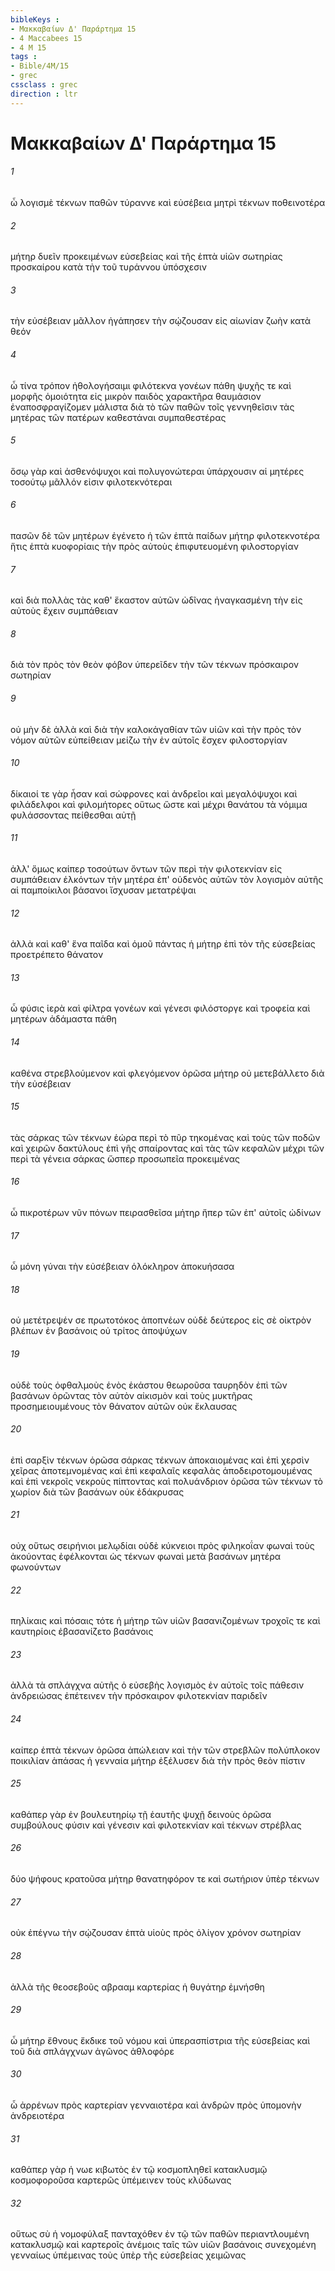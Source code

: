 ```yaml
---
bibleKeys : 
- Μακκαβαίων Δ' Παράρτημα 15
- 4 Maccabees 15
- 4 M 15
tags : 
- Bible/4M/15
- grec
cssclass : grec
direction : ltr
---
```


# Μακκαβαίων Δ' Παράρτημα 15

###### 1
ὦ λογισμὲ τέκνων παθῶν τύραννε καὶ εὐσέβεια μητρὶ τέκνων ποθεινοτέρα
###### 2
μήτηρ δυεῖν προκειμένων εὐσεβείας καὶ τῆς ἑπτὰ υἱῶν σωτηρίας προσκαίρου κατὰ τὴν τοῦ τυράννου ὑπόσχεσιν
###### 3
τὴν εὐσέβειαν μᾶλλον ἠγάπησεν τὴν σῴζουσαν εἰς αἰωνίαν ζωὴν κατὰ θεόν
###### 4
ὦ τίνα τρόπον ἠθολογήσαιμι φιλότεκνα γονέων πάθη ψυχῆς τε καὶ μορφῆς ὁμοιότητα εἰς μικρὸν παιδὸς χαρακτῆρα θαυμάσιον ἐναποσφραγίζομεν μάλιστα διὰ τὸ τῶν παθῶν τοῖς γεννηθεῖσιν τὰς μητέρας τῶν πατέρων καθεστάναι συμπαθεστέρας
###### 5
ὅσῳ γὰρ καὶ ἀσθενόψυχοι καὶ πολυγονώτεραι ὑπάρχουσιν αἱ μητέρες τοσούτῳ μᾶλλόν εἰσιν φιλοτεκνότεραι
###### 6
πασῶν δὲ τῶν μητέρων ἐγένετο ἡ τῶν ἑπτὰ παίδων μήτηρ φιλοτεκνοτέρα ἥτις ἑπτὰ κυοφορίαις τὴν πρὸς αὐτοὺς ἐπιφυτευομένη φιλοστοργίαν
###### 7
καὶ διὰ πολλὰς τὰς καθ' ἕκαστον αὐτῶν ὠδῖνας ἠναγκασμένη τὴν εἰς αὐτοὺς ἔχειν συμπάθειαν
###### 8
διὰ τὸν πρὸς τὸν θεὸν φόβον ὑπερεῖδεν τὴν τῶν τέκνων πρόσκαιρον σωτηρίαν
###### 9
οὐ μὴν δὲ ἀλλὰ καὶ διὰ τὴν καλοκἀγαθίαν τῶν υἱῶν καὶ τὴν πρὸς τὸν νόμον αὐτῶν εὐπείθειαν μείζω τὴν ἐν αὐτοῖς ἔσχεν φιλοστοργίαν
###### 10
δίκαιοί τε γὰρ ἦσαν καὶ σώφρονες καὶ ἀνδρεῖοι καὶ μεγαλόψυχοι καὶ φιλάδελφοι καὶ φιλομήτορες οὕτως ὥστε καὶ μέχρι θανάτου τὰ νόμιμα φυλάσσοντας πείθεσθαι αὐτῇ
###### 11
ἀλλ' ὅμως καίπερ τοσούτων ὄντων τῶν περὶ τὴν φιλοτεκνίαν εἰς συμπάθειαν ἑλκόντων τὴν μητέρα ἐπ' οὐδενὸς αὐτῶν τὸν λογισμὸν αὐτῆς αἱ παμποίκιλοι βάσανοι ἴσχυσαν μετατρέψαι
###### 12
ἀλλὰ καὶ καθ' ἕνα παῖδα καὶ ὁμοῦ πάντας ἡ μήτηρ ἐπὶ τὸν τῆς εὐσεβείας προετρέπετο θάνατον
###### 13
ὦ φύσις ἱερὰ καὶ φίλτρα γονέων καὶ γένεσι φιλόστοργε καὶ τροφεία καὶ μητέρων ἀδάμαστα πάθη
###### 14
καθένα στρεβλούμενον καὶ φλεγόμενον ὁρῶσα μήτηρ οὐ μετεβάλλετο διὰ τὴν εὐσέβειαν
###### 15
τὰς σάρκας τῶν τέκνων ἑώρα περὶ τὸ πῦρ τηκομένας καὶ τοὺς τῶν ποδῶν καὶ χειρῶν δακτύλους ἐπὶ γῆς σπαίροντας καὶ τὰς τῶν κεφαλῶν μέχρι τῶν περὶ τὰ γένεια σάρκας ὥσπερ προσωπεῖα προκειμένας
###### 16
ὦ πικροτέρων νῦν πόνων πειρασθεῖσα μήτηρ ἤπερ τῶν ἐπ' αὐτοῖς ὠδίνων
###### 17
ὦ μόνη γύναι τὴν εὐσέβειαν ὁλόκληρον ἀποκυήσασα
###### 18
οὐ μετέτρεψέν σε πρωτοτόκος ἀποπνέων οὐδὲ δεύτερος εἰς σὲ οἰκτρὸν βλέπων ἐν βασάνοις οὐ τρίτος ἀποψύχων
###### 19
οὐδὲ τοὺς ὀφθαλμοὺς ἑνὸς ἑκάστου θεωροῦσα ταυρηδὸν ἐπὶ τῶν βασάνων ὁρῶντας τὸν αὐτὸν αἰκισμὸν καὶ τοὺς μυκτῆρας προσημειουμένους τὸν θάνατον αὐτῶν οὐκ ἔκλαυσας
###### 20
ἐπὶ σαρξὶν τέκνων ὁρῶσα σάρκας τέκνων ἀποκαιομένας καὶ ἐπὶ χερσὶν χεῖρας ἀποτεμνομένας καὶ ἐπὶ κεφαλαῖς κεφαλὰς ἀποδειροτομουμένας καὶ ἐπὶ νεκροῖς νεκροὺς πίπτοντας καὶ πολυάνδριον ὁρῶσα τῶν τέκνων τὸ χωρίον διὰ τῶν βασάνων οὐκ ἐδάκρυσας
###### 21
οὐχ οὕτως σειρήνιοι μελῳδίαι οὐδὲ κύκνειοι πρὸς φιληκοΐαν φωναὶ τοὺς ἀκούοντας ἐφέλκονται ὡς τέκνων φωναὶ μετὰ βασάνων μητέρα φωνούντων
###### 22
πηλίκαις καὶ πόσαις τότε ἡ μήτηρ τῶν υἱῶν βασανιζομένων τροχοῖς τε καὶ καυτηρίοις ἐβασανίζετο βασάνοις
###### 23
ἀλλὰ τὰ σπλάγχνα αὐτῆς ὁ εὐσεβὴς λογισμὸς ἐν αὐτοῖς τοῖς πάθεσιν ἀνδρειώσας ἐπέτεινεν τὴν πρόσκαιρον φιλοτεκνίαν παριδεῖν
###### 24
καίπερ ἑπτὰ τέκνων ὁρῶσα ἀπώλειαν καὶ τὴν τῶν στρεβλῶν πολύπλοκον ποικιλίαν ἁπάσας ἡ γενναία μήτηρ ἐξέλυσεν διὰ τὴν πρὸς θεὸν πίστιν
###### 25
καθάπερ γὰρ ἐν βουλευτηρίῳ τῇ ἑαυτῆς ψυχῇ δεινοὺς ὁρῶσα συμβούλους φύσιν καὶ γένεσιν καὶ φιλοτεκνίαν καὶ τέκνων στρέβλας
###### 26
δύο ψήφους κρατοῦσα μήτηρ θανατηφόρον τε καὶ σωτήριον ὑπὲρ τέκνων
###### 27
οὐκ ἐπέγνω τὴν σῴζουσαν ἑπτὰ υἱοὺς πρὸς ὀλίγον χρόνον σωτηρίαν
###### 28
ἀλλὰ τῆς θεοσεβοῦς αβρααμ καρτερίας ἡ θυγάτηρ ἐμνήσθη
###### 29
ὦ μήτηρ ἔθνους ἔκδικε τοῦ νόμου καὶ ὑπερασπίστρια τῆς εὐσεβείας καὶ τοῦ διὰ σπλάγχνων ἀγῶνος ἀθλοφόρε
###### 30
ὦ ἀρρένων πρὸς καρτερίαν γενναιοτέρα καὶ ἀνδρῶν πρὸς ὑπομονὴν ἀνδρειοτέρα
###### 31
καθάπερ γὰρ ἡ νωε κιβωτὸς ἐν τῷ κοσμοπληθεῖ κατακλυσμῷ κοσμοφοροῦσα καρτερῶς ὑπέμεινεν τοὺς κλύδωνας
###### 32
οὕτως σὺ ἡ νομοφύλαξ πανταχόθεν ἐν τῷ τῶν παθῶν περιαντλουμένη κατακλυσμῷ καὶ καρτεροῖς ἀνέμοις ταῖς τῶν υἱῶν βασάνοις συνεχομένη γενναίως ὑπέμεινας τοὺς ὑπὲρ τῆς εὐσεβείας χειμῶνας
